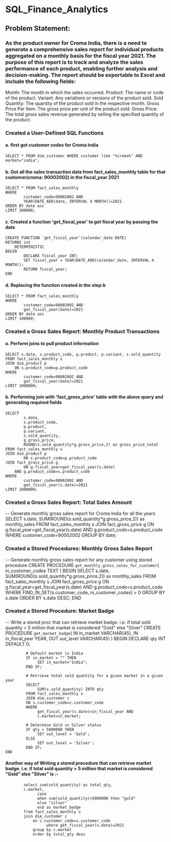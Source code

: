 # SQL_Finance_Analytics

## Problem Statement:
### As the product owner for Croma India, there is a need to generate a comprehensive sales report for individual products aggregated on a monthly basis for the fiscal year 2021. The purpose of this report is to track and analyze the sales performance of each product, enabling further analysis and decision-making. The report should be exportable to Excel and include the following fields:

Month: The month in which the sales occurred.
Product: The name or code of the product.
Variant: Any variations or versions of the product sold.
Sold Quantity: The quantity of the product sold in the respective month.
Gross Price Per Item: The gross price per unit of the product sold.
Gross Price: The total gross sales revenue generated by selling the specified quantity of the product.

### Created a User-Defined SQL Functions

#### a. first got customer codes for Croma india
	SELECT * FROM dim_customer WHERE customer like "%croma%" AND market="india";

#### b. Got all the sales transaction data from fact_sales_monthly table for that customer(croma: 90002002) in the fiscal_year 2021
	SELECT * FROM fact_sales_monthly 
	WHERE 
            customer_code=90002002 AND
            YEAR(DATE_ADD(date, INTERVAL 4 MONTH))=2021 
	ORDER BY date asc
	LIMIT 100000;

#### c. Created a function 'get_fiscal_year' to get fiscal year by passing the date
	CREATE FUNCTION `get_fiscal_year`(calendar_date DATE) 
	RETURNS int
    	DETERMINISTIC
	BEGIN
        	DECLARE fiscal_year INT;
        	SET fiscal_year = YEAR(DATE_ADD(calendar_date, INTERVAL 4 MONTH));
        	RETURN fiscal_year;
	END

#### d. Replacing the function created in the step:b
	SELECT * FROM fact_sales_monthly 
	WHERE 
            customer_code=90002002 AND
            get_fiscal_year(date)=2021 
	ORDER BY date asc
	LIMIT 100000;



### Created a Gross Sales Report: Monthly Product Transactions

#### a. Perform joins to pull product information
	SELECT s.date, s.product_code, p.product, p.variant, s.sold_quantity 
	FROM fact_sales_monthly s
	JOIN dim_product p
        ON s.product_code=p.product_code
	WHERE 
            customer_code=90002002 AND 
    	    get_fiscal_year(date)=2021     
	LIMIT 1000000;

#### b. Performing join with 'fact_gross_price' table with the above query and generating required fields
	SELECT 
    	    s.date, 
            s.product_code, 
            p.product, 
            p.variant, 
            s.sold_quantity, 
            g.gross_price,
            ROUND(s.sold_quantity*g.gross_price,2) as gross_price_total
	FROM fact_sales_monthly s
	JOIN dim_product p
            ON s.product_code=p.product_code
	JOIN fact_gross_price g
            ON g.fiscal_year=get_fiscal_year(s.date)
    	AND g.product_code=s.product_code
	WHERE 
    	    customer_code=90002002 AND 
            get_fiscal_year(s.date)=2021     
	LIMIT 1000000;




### Created a Gross Sales Report: Total Sales Amount

-- Generate monthly gross sales report for Croma India for all the years
	SELECT 
            s.date, 
    	    SUM(ROUND(s.sold_quantity*g.gross_price,2)) as monthly_sales
	FROM fact_sales_monthly s
	JOIN fact_gross_price g
        ON g.fiscal_year=get_fiscal_year(s.date) AND g.product_code=s.product_code
	WHERE 
             customer_code=90002002
	GROUP BY date;



### Created a Stored Procedures: Monthly Gross Sales Report

-- Generate monthly gross sales report for any customer using stored procedure
	CREATE PROCEDURE `get_monthly_gross_sales_for_customer`(
        	in_customer_codes TEXT
	)
	BEGIN
        	SELECT 
                    s.date, 
                    SUM(ROUND(s.sold_quantity*g.gross_price,2)) as monthly_sales
        	FROM fact_sales_monthly s
        	JOIN fact_gross_price g
               	    ON g.fiscal_year=get_fiscal_year(s.date)
                    AND g.product_code=s.product_code
        	WHERE 
                    FIND_IN_SET(s.customer_code, in_customer_codes) > 0
        	GROUP BY s.date
        	ORDER BY s.date DESC;
	END




### Created a Stored Procedure: Market Badge

--  Write a stored proc that can retrieve market badge. i.e. if total sold quantity > 5 million that market is considered "Gold" else "Silver"
	CREATE PROCEDURE `get_market_badge`(
        	IN in_market VARCHAR(45),
        	IN in_fiscal_year YEAR,
        	OUT out_level VARCHAR(45)
	)
	BEGIN
             DECLARE qty INT DEFAULT 0;
    
    	     # Default market is India
    	     IF in_market = "" THEN
                  SET in_market="India";
             END IF;
    
    	     # Retrieve total sold quantity for a given market in a given year
             SELECT 
                  SUM(s.sold_quantity) INTO qty
             FROM fact_sales_monthly s
             JOIN dim_customer c
             ON s.customer_code=c.customer_code
             WHERE 
                  get_fiscal_year(s.date)=in_fiscal_year AND
                  c.market=in_market;
        
             # Determine Gold vs Silver status
             IF qty > 5000000 THEN
                  SET out_level = 'Gold';
             ELSE
                  SET out_level = 'Silver';
             END IF;
	END

#### Another way of Writing a stored procedure that can retrieve market badge. i.e. if total sold quantity > 5 million that market is considered "Gold" else "Silver" is :-

            select sum(sold_quantity) as total_qty,
            c.market,
                  case
                  when sum(sold_quantity)>5000000 then "gold"
                  else "silver"
                  end as market_badge
            from fact_sales_monthly s
            join dim_customer c
                on c.customer_code=s.customer_code
                      where get_fiscal_year(s.date)=2021
                group by c.market
                order by total_qty desc
